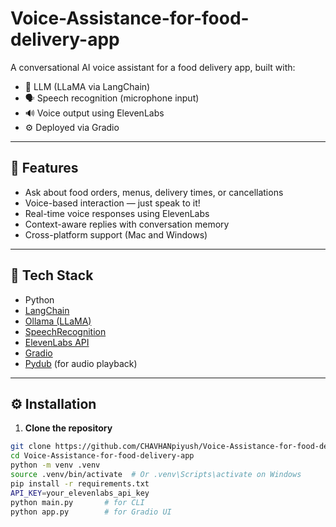 # Voice-Assistance-for-food-delivery-app
A conversational AI voice assistant for a food delivery app, built with:
- 🧠 LLM (LLaMA via LangChain)
- 🗣️ Speech recognition (microphone input)
- 🔊 Voice output using ElevenLabs
- ⚙️ Deployed via Gradio

---

## 📌 Features

- Ask about food orders, menus, delivery times, or cancellations
- Voice-based interaction — just speak to it!
- Real-time voice responses using ElevenLabs
- Context-aware replies with conversation memory
- Cross-platform support (Mac and Windows)

---

## 🧪 Tech Stack

- Python
- [LangChain](https://www.langchain.com/)
- [Ollama (LLaMA)](https://ollama.com/)
- [SpeechRecognition](https://pypi.org/project/SpeechRecognition/)
- [ElevenLabs API](https://www.elevenlabs.io/)
- [Gradio](https://www.gradio.app/)
- [Pydub](https://pydub.com/) (for audio playback)

---

## ⚙️ Installation

1. **Clone the repository**
```bash
git clone https://github.com/CHAVHANpiyush/Voice-Assistance-for-food-delivery-app.git
cd Voice-Assistance-for-food-delivery-app
python -m venv .venv
source .venv/bin/activate  # Or .venv\Scripts\activate on Windows
pip install -r requirements.txt
API_KEY=your_elevenlabs_api_key
python main.py       # for CLI
python app.py        # for Gradio UI
